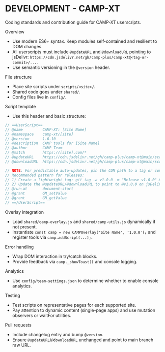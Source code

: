 # DEVELOPMENT - CAMP-XT

Coding standards and contribution guide for CAMP-XT userscripts.

Overview
- Use modern ES6+ syntax. Keep modules self-contained and resilient to DOM changes.
- All userscripts must include `@updateURL` and `@downloadURL` pointing to jsDelivr: `https://cdn.jsdelivr.net/gh/camp-plus/camp-xt@<tag-or-commit>/...`.
- Use semantic versioning in the `@version` header.

File structure
- Place site scripts under `scripts/<site>/`.
- Shared code goes under `shared/`.
- Config files live in `config/`.

Script template
- Use this header and basic structure:

```js
// ==UserScript==
// @name         CAMP-XT: [Site Name]
// @namespace    camp-xt/[site]
// @version      1.0.10
// @description  CAMP tools for [Site Name]
// @author       CAMP Team
// @match        https://[site].com/*
// @updateURL    https://cdn.jsdelivr.net/gh/camp-plus/camp-xt@main/scripts/[site]/script.user.js
// @downloadURL  https://cdn.jsdelivr.net/gh/camp-plus/camp-xt@main/scripts/[site]/script.user.js

// NOTE: For predictable auto-updates, pin the CDN path to a tag or commit SHA instead of `@main`, e.g. `@v1.0.0` or `@<commit-sha>`.
// Recommended pattern for releases:
// 1) Create a lightweight tag: git tag -a v1.0.0 -m "Release v1.0.0" && git push origin v1.0.0
// 2) Update the @updateURL/@downloadURL to point to @v1.0.0 on jsDelivr for stable auto-updates.
// @run-at       document-start
// @grant        GM_setValue
// @grant        GM_getValue
// ==/UserScript==
```

Overlay integration
- Load `shared/camp-overlay.js` and `shared/camp-utils.js` dynamically if not present.
- Instantiate `const camp = new CAMPOverlay('Site Name', '1.0.0');` and register tools via `camp.addScript(...);`.

Error handling
- Wrap DOM interaction in try/catch blocks.
- Provide feedback via `camp._showToast()` and console logging.

Analytics
- Use `config/team-settings.json` to determine whether to enable console analytics.

Testing
- Test scripts on representative pages for each supported site.
- Pay attention to dynamic content (single-page apps) and use mutation observers or waitFor utilities.

Pull requests
- Include changelog entry and bump `@version`.
- Ensure `@updateURL`/`@downloadURL` unchanged and point to main branch raw URL.
